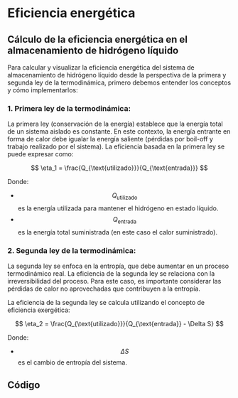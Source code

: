 # Eficiencia energética
## Cálculo de la eficiencia energética en el almacenamiento de hidrógeno líquido

Para calcular y visualizar la eficiencia energética del sistema de almacenamiento de hidrógeno líquido desde la perspectiva de la primera y segunda ley de la termodinámica, primero debemos entender los conceptos y cómo implementarlos:

### 1. Primera ley de la termodinámica:
La primera ley (conservación de la energía) establece que la energía total de un sistema aislado es constante. En este contexto, la energía entrante en forma de calor debe igualar la energía saliente (pérdidas por boil-off y trabajo realizado por el sistema). La eficiencia basada en la primera ley se puede expresar como:

$$
\eta_1 = \frac{Q_{\text{utilizado}}}{Q_{\text{entrada}}}
$$

Donde:

- $$Q_{\text{utilizado}}$$ es la energía utilizada para mantener el hidrógeno en estado líquido.
- $$Q_{\text{entrada}}$$ es la energía total suministrada (en este caso el calor suministrado).

### 2. Segunda ley de la termodinámica:
La segunda ley se enfoca en la entropía, que debe aumentar en un proceso termodinámico real. La eficiencia de la segunda ley se relaciona con la irreversibilidad del proceso. Para este caso, es importante considerar las pérdidas de calor no aprovechadas que contribuyen a la entropía.

La eficiencia de la segunda ley se calcula utilizando el concepto de eficiencia exergética:

$$
\eta_2 = \frac{Q_{\text{utilizado}}}{Q_{\text{entrada}} - \Delta S}
$$

Donde:

- $$\Delta S$$ es el cambio de entropía del sistema.

## Código
